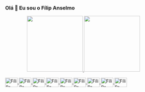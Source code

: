 ### Olá 👋 Eu sou o Fílip Anselmo


<div align="center">
  <a href="https://github.com/filipanselmo11">
  <img height="180em" src="https://github-readme-stats.vercel.app/api?username=filipanselmo11&show_icons=true&theme=merko&include_all_commits=true&count_private=true"/>
  <img height="180em" src="https://github-readme-stats.vercel.app/api/top-langs/?username=filipanselmo11&layout=compact&langs_count=7&theme=merko"/>
</div>
  
  <div style="display: inline_block"><br>
  
  <img align="center" alt="Fílip-Vue" height="30" width="40" src="https://cdn.jsdelivr.net/gh/devicons/devicon/icons/vuejs/vuejs-original.svg">
<img align="center" alt="Fílip-Vuetify" height="30" width="40" src="https://cdn.jsdelivr.net/gh/devicons/devicon/icons/vuetify/vuetify-original.svg">
<img align="center" alt="Fílip-JavaScript" height="30" width="40" src="https://cdn.jsdelivr.net/gh/devicons/devicon/icons/javascript/javascript-original.svg">
<img align="center" alt="Fílip-Html" height="30" width="40" src="https://cdn.jsdelivr.net/gh/devicons/devicon/icons/html5/html5-original.svg">
<img align="center" alt="Fílip-bootstrap" height="30" width="40" src="https://cdn.jsdelivr.net/gh/devicons/devicon/icons/bootstrap/bootstrap-original.svg">
<img align="center" alt="Fílip-Angular" height="30" width="40" src="https://cdn.jsdelivr.net/gh/devicons/devicon/icons/angularjs/angularjs-original.svg">
<img align="center" alt="Fílip-CSS3" height="30" width="40" src="https://cdn.jsdelivr.net/gh/devicons/devicon/icons/css3/css3-original.svg">
<img align="center" alt="Fílip-CSS3" height="30" width="40" src="https://cdn.jsdelivr.net/gh/devicons/devicon/icons/typescript/typescript-original.svg">
<img align="center" alt="Fílip-CSS3" height="30" width="40" src="https://cdn.jsdelivr.net/gh/devicons/devicon/icons/jupyter/jupyter-original.svg">
</div>
